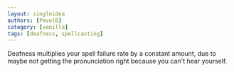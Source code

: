 ```yaml
---
layout: singleidea
authors: [PavelB]
category: [vanilla]
tags: [deafness, spellcasting]
---
```

Deafness multiplies your spell failure rate by a constant amount, due to maybe not getting the pronunciation right because you can't hear yourself.
